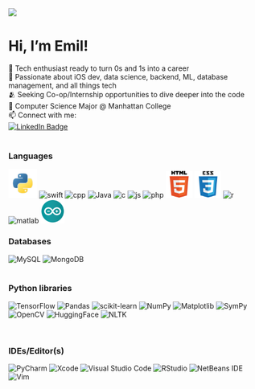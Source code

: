 
<!--
**elevin01/elevin01** is a ✨ _special_ ✨ repository because its `README.md` (this file) appears on your GitHub profile.

Here are some ideas to get you started:

- 🔭 I’m currently working on ...
- 🌱 I’m currently learning ...
- 👯 I’m looking to collaborate on ...
- 🤔 I’m looking for help with ...
- 💬 Ask me about ...
- 📫 How to reach me: ...
- 😄 Pronouns: ...
- ⚡ Fun fact: ...
-->
<img src="https://images4.alphacoders.com/130/1307940.png"/>
<h1> Hi, I’m Emil! </h1>

<div align = "left">
👀 Tech enthusiast ready to turn 0s and 1s into a career<br>  
🤖 Passionate about iOS dev, data science, backend, ML, database management, and all things tech <br> 
🫂 Seeking Co-op/Internship opportunities to dive deeper into the code  <br>
📖 Computer Science Major @ Manhattan College <br>
📫 Connect with me:

  </div>
<div id="badges">
  <a href="https://www.linkedin.com/in/elevin01/">
    <img src="https://img.shields.io/badge/LinkedIn-0072b1?style=for-the-badge&logo=linkedin&logoColor=white" alt="LinkedIn Badge"/>
  </a>
</div>

<br>

### Languages 
<div>
<img height="57" alt="python" src="https://raw.githubusercontent.com/github/explore/80688e429a7d4ef2fca1e82350fe8e3517d3494d/topics/python/python.png">
<img height="49" alt="swift" src="https://cdn.jsdelivr.net/npm/programming-languages-logos@0.0.3/src/swift/swift.png">
<img height="50" alt="cpp" src="https://cdn.jsdelivr.net/npm/programming-languages-logos@0.0.3/src/cpp/cpp.png">
<img height="50" alt="Java" src="https://cdn.jsdelivr.net/npm/programming-languages-logos@0.0.3/src/java/java.png">
<img height="50" alt="c" src="https://cdn.jsdelivr.net/npm/programming-languages-logos@0.0.3/src/c/c.png">
<img height="45" alt="js" src="https://cdn.jsdelivr.net/npm/programming-languages-logos@0.0.3/src/javascript/javascript.png">
<img height="55" alt="php" src="https://cdn.jsdelivr.net/npm/programming-languages-logos@0.0.3/src/php/php.png">
<img height="53" alt="html" src="https://raw.githubusercontent.com/github/explore/5c058a388828bb5fde0bcafd4bc867b5bb3f26f3/topics/html/html.png">
<img height="53" alt="css" src="https://raw.githubusercontent.com/github/explore/80688e429a7d4ef2fca1e82350fe8e3517d3494d/topics/css/css.png">
<img height="50" alt="r" src="https://cdn.jsdelivr.net/npm/programming-languages-logos@0.0.3/src/r/r.png">
<img height="53" alt="matlab" src="https://assets.nvidiagrid.net/ngc/logos/ISV-OSS-Non-Nvidia-Publishing-Matlab.png">
<img height="48" alt="arduino" src="https://raw.githubusercontent.com/github/explore/80688e429a7d4ef2fca1e82350fe8e3517d3494d/topics/arduino/arduino.png">
</div>

### Databases
<div>
<img height="48" alt="MySQL" src="https://static1.howtogeekimages.com/wordpress/wp-content/uploads/2022/07/MySQL.jpg?q=50&fit=contain&w=943&h=&dpr=1.5">
<img height="48" alt="MongoDB" src="https://findlogovector.com/wp-content/uploads/2022/04/mongodb-logo-vector-2022.png">
</div>
<br>


### Python libraries
![TensorFlow](https://img.shields.io/badge/TensorFlow-%23FF6F00.svg?style=for-the-badge&logo=TensorFlow&logoColor=white)
![Pandas](https://img.shields.io/badge/pandas-%23150458.svg?style=for-the-badge&logo=pandas&logoColor=white)
![scikit-learn](https://img.shields.io/badge/scikit--learn-%23F7931E.svg?style=for-the-badge&logo=scikit-learn&logoColor=white)
![NumPy](https://img.shields.io/badge/numpy-%23013243.svg?style=for-the-badge&logo=numpy&logoColor=white)
![Matplotlib](https://img.shields.io/badge/matplotlib-orange.svg?style=for-the-badge&logo=matplotlib&logoColor=white)
![SymPy](https://img.shields.io/badge/SymPy-teal.svg?style=for-the-badge&logo=Sympy&logoColor=white)
![OpenCV](https://img.shields.io/badge/OpenCV-coral.svg?style=for-the-badge&logo=OpenCV&logoColor=white)
![HuggingFace](https://img.shields.io/badge/HuggingFace-yellow.svg?style=for-the-badge&logo=HuggingFace&logoColor=white)
![NLTK](https://img.shields.io/badge/NLTK-grey.svg?style=for-the-badge&logo=NLTK&logoColor=white)

<br>


### IDEs/Editor(s)
![PyCharm](https://img.shields.io/badge/pycharm-143?style=for-the-badge&logo=pycharm&logoColor=black&color=black&labelColor=green)
![Xcode](https://img.shields.io/badge/Xcode-007ACC?style=for-the-badge&logo=Xcode&logoColor=white)
![Visual Studio Code](https://img.shields.io/badge/Visual%20Studio%20Code-0078d7.svg?style=for-the-badge&logo=visual-studio-code&logoColor=white)
![RStudio](https://img.shields.io/badge/RStudio-4285F4?style=for-the-badge&logo=rstudio&logoColor=white)
![NetBeans IDE](https://img.shields.io/badge/NetBeansIDE-1B6AC6.svg?style=for-the-badge&logo=apache-netbeans-ide&logoColor=white)
![Vim](https://img.shields.io/badge/VIM-%2311AB00.svg?style=for-the-badge&logo=vim&logoColor=white)
